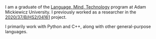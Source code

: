 I am a graduate of the [Language, Mind, Technology](https://anglistyka.amu.edu.pl/en/for-candidates/full-time-ma-programmes/language-mind-technology) program at Adam Mickiewicz University. I previously worked as a researcher in the [2020/37/B/HS2/04161](https://prodis-opus19.github.io/) project.

I primarily work with Python and C++, along with other general-purpose languages.

